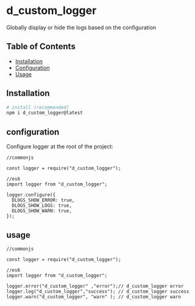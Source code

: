 # d_custom_logger

Globally display or hide the logs based on the configuration

## Table of Contents

- [Installation](#installation)
- [Configuration](#configuration)
- [Usage](#usage)

## Installation

```bash
# install (recommended)
npm i d_custom_logger@latest
```

## configuration

Configure logger at the root of the project:

```dosini
//commonjs

const logger = require("d_custom_logger");

//es6
import logger from "d_custom_logger";

logger.configure({
  DLOGS_SHOW_ERROR: true,
  DLOGS_SHOW_LOGS: true,
  DLOGS_SHOW_WARN: true,
});
```

## usage

```dosini
//commonjs

const logger = require("d_custom_logger");

//es6
import logger from "d_custom_logger";

logger.error("d_custom_logger" ,"error");// d_custom_logger error
logger.log("d_custom_logger","success"); // d_custom_logger success
logger.warn("d_custom_logger", "warn" ); // d_custom_logger warn
```

